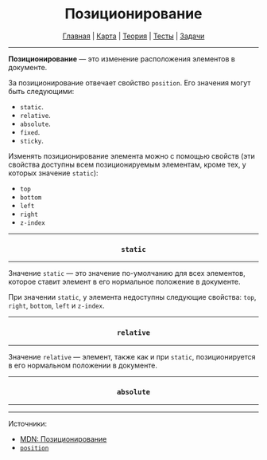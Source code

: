 <div align="center">

# Позиционирование

[Главная](https://github.com/dollaween/junior-roadmap/)
|
[Карта](/roadmap/README.md)
|
[Теория](/theory/README.md)
|
[Тесты](/tests/README.md)
|
[Задачи](/tasks/README.md)

</div>

---

**Позиционирование** — это изменение расположения элементов в документе.

За позиционирование отвечает свойство `position`. Его значения могут быть следующими:
- `static`.
- `relative`.
- `absolute`.
- `fixed`.
- `sticky`.

Изменять позиционирование элемента можно с помощью свойств (эти свойства доступны всем позиционируемым элементам, кроме тех, у которых значение `static`):
- `top`
- `bottom`
- `left`
- `right`
- `z-index`

---

<div align="center">

### `static`

</div>

---

Значение `static` — это значение по-умолчанию для всех элементов, которое ставит элемент в его нормальное положение в документе.

При значении `static`, у элемента недоступны следующие свойства: `top`, `right`, `bottom`, `left` и `z-index`.

---

<div align="center">

### `relative`

</div>

---

Значение `relative` — элемент, также как и при `static`, позиционируется в его нормальном положении в документе.

---

<div align="center">

### `absolute`

</div>

---

---

Источники:
- [MDN: Позиционирование](https://developer.mozilla.org/ru/docs/Learn/CSS/CSS_layout/Positioning)
- [`position`](https://developer.mozilla.org/ru/docs/Web/CSS/position)
